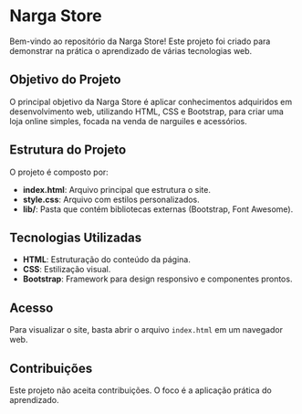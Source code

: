 # Narga Store

Bem-vindo ao repositório da Narga Store! Este projeto foi criado para demonstrar na prática o aprendizado de várias tecnologias web.

## Objetivo do Projeto

O principal objetivo da Narga Store é aplicar conhecimentos adquiridos em desenvolvimento web, utilizando HTML, CSS e Bootstrap, para criar uma loja online simples, focada na venda de narguiles e acessórios.

## Estrutura do Projeto

O projeto é composto por:

- **index.html**: Arquivo principal que estrutura o site.
- **style.css**: Arquivo com estilos personalizados.
- **lib/**: Pasta que contém bibliotecas externas (Bootstrap, Font Awesome).

## Tecnologias Utilizadas

- **HTML**: Estruturação do conteúdo da página.
- **CSS**: Estilização visual.
- **Bootstrap**: Framework para design responsivo e componentes prontos.

## Acesso

Para visualizar o site, basta abrir o arquivo `index.html` em um navegador web.

## Contribuições

Este projeto não aceita contribuições. O foco é a aplicação prática do aprendizado.

